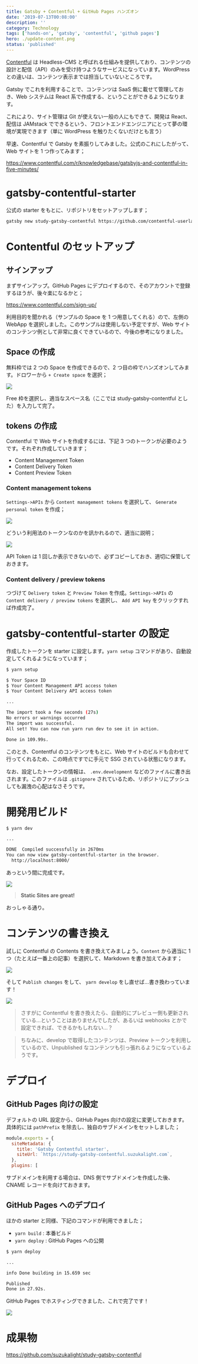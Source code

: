 ```yaml
---
title: Gatsby + Contentful + GitHub Pages ハンズオン
date: '2019-07-13T00:08:00'
description: ''
category: Technology
tags: ['hands-on', 'gatsby', 'contentful', 'github pages']
hero: ./update-content.png
status: 'published'
---
```


[Contentful](https://www.contentful.com/) は Headless-CMS と呼ばれる仕組みを提供しており、コンテンツの設計と配信（API）のみを受け持つようなサービスになっています。WordPress との違いは、コンテンツ表示までは担当していないところです。

Gatsby でこれを利用することで、コンテンツは SaaS 側に載せて管理しておき、Web システムは React 系で作成する、ということができるようになります。

これにより、サイト管理は Git が使えない一般の人にもできて、開発は React、配信は JAMstack でできるという、フロントエンドエンジニアにとって夢の環境が実現できます（単に WordPress を触りたくないだけとも言う）

早速、Contentful で Gatsby を素振りしてみました。公式のこれにしたがって、Web サイトを 1 つ作ってみます；

https://www.contentful.com/r/knowledgebase/gatsbyjs-and-contentful-in-five-minutes/

# gatsby-contentful-starter

公式の starter をもとに、リポジトリをセットアップします；

```bash
gatsby new study-gatsby-contentful https://github.com/contentful-userland/gatsby-contentful-starter
```

# Contentful のセットアップ

## サインアップ

まずサインアップ。GitHub Pages にデプロイするので、そのアカウントで登録するほうが、後々楽になるかと；

https://www.contentful.com/sign-up/

利用目的を聞かれる（サンプルの Space を 1 つ用意してくれる）ので、左側の WebApp を選択しました。このサンプルは使用しない予定ですが、Web サイトのコンテンツ例として非常に良くできているので、今後の参考になりました。

## Space の作成

無料枠では 2 つの Space を作成できるので、2 つ目の枠でハンズオンしてみます。ドロワーから `+ Create space` を選択；

![](create-space.png)

Free 枠を選択し、適当なスペース名（ここでは study-gatsby-contentful とした）を入力して完了。

## tokens の作成

Contentful で Web サイトを作成するには、下記 3 つのトークンが必要のようです。それぞれ作成していきます；

- Content Management Token
- Content Delivery Token
- Content Preview Token

### Content management tokens

`Settings->APIs` から `Content management tokens` を選択して、 `Generate personal token` を作成；

![](tokens.png)

どういう利用法のトークンなのかを訊かれるので、適当に説明；

![](token-name.png)

API Token は 1 回しか表示できないので、必ずコピーしておき、適切に保管しておきます。

### Content delivery / preview tokens

つづけて `Delivery token` と `Preview Token` を作成。`Settings->APIs` の `Content delivery / preview tokens` を選択し、 `Add API key` をクリックすれば作成完了。

# gatsby-contentful-starter の設定

作成したトークンを starter に設定します。`yarn setup` コマンドがあり、自動設定してくれるようになっています；

```bash
$ yarn setup

$ Your Space ID
$ Your Content Management API access token
$ Your Content Delivery API access token

...

The import took a few seconds (27s)
No errors or warnings occurred
The import was successful.
All set! You can now run yarn run dev to see it in action.

Done in 109.99s.
```

このとき、Contentful のコンテンツをもとに、Web サイトのビルドも合わせて行ってくれるため、この時点ですでに手元で SSG されている状態になります。

なお、設定したトークンの情報は、 `.env.development` などのファイルに書き出されます。このファイルは `.gitignore` されているため、リポジトリにプッシュしても漏洩の心配はなさそうです。

# 開発用ビルド

```bash
$ yarn dev

...

DONE  Compiled successfully in 2670ms
You can now view gatsby-contentful-starter in the browser.⠀
  http://localhost:8000/
```

あっという間に完成です。

![](site.png)

> **Static Sites are great!**

おっしゃる通り。

# コンテンツの書き換え

試しに Contentful の Contents を書き換えてみましょう。`Content` から適当に 1 つ（たとえば一番上の記事）を選択して、Markdown を書き加えてみます；

![](update-content.png)

そして `Publish changes` をして、 `yarn develop` をし直せば…書き換わっています！

![](updated-content.png)

> さすがに Contentful を書き換えたら、自動的にプレビュー側も更新されている…ということはありませんでしたが、あるいは webhooks とかで設定できれば、できるかもしれない…？

> ちなみに、develop で取得したコンテンツは、Preview トークンを利用しているので、Unpublished なコンテンツも引っ張れるようになっているようです。

# デプロイ

## GitHub Pages 向けの設定

デフォルトの URL 設定から、GitHub Pages 向けの設定に変更しておきます。具体的には `pathPrefix` を除去し、独自のサブドメインをセットしました；

```javascript{4-5}:title=gatsby-config.js
module.exports = {
  siteMetadata: {
    title: 'Gatsby Contentful starter',
    siteUrl: `https://study-gatsby-contentful.suzukalight.com`,
  },
  plugins: [
```

サブドメインを利用する場合は、DNS 側でサブドメインを作成した後、CNAME レコードを向けておきます。

## GitHub Pages へのデプロイ

ほかの starter と同様、下記のコマンドが利用できました；

- `yarn build` : 本番ビルド
- `yarn deploy` : GitHub Pages への公開

```bash
$ yarn deploy

...

info Done building in 15.659 sec

Published
Done in 27.92s.
```

GitHub Pages でホスティングできました、これで完了です！

![](https.png)

# 成果物

https://github.com/suzukalight/study-gatsby-contentful
